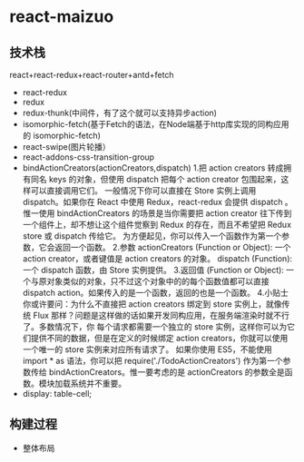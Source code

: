# react-maizuo

## 技术栈
react+react-redux+react-router+antd+fetch

* react-redux
* redux
* redux-thunk(中间件，有了这个就可以支持异步action)
* isomorphic-fetch(基于Fetch的语法，在Node端基于http库实现的同构应用的 isomorphic-fetch)
* react-swipe(图片轮播）
* react-addons-css-transition-group
* bindActionCreators(actionCreators,dispatch)
  1.把 action creators 转成拥有同名 keys 的对象，但使用 dispatch 把每个 action creator 包围起来，这样可以直接调用它们。
  一般情况下你可以直接在 Store 实例上调用 dispatch。如果你在 React 中使用 Redux，react-redux 会提供 dispatch 。
  惟一使用 bindActionCreators 的场景是当你需要把 action creator 往下传到一个组件上，却不想让这个组件觉察到 Redux 的存在，而且不希望把 Redux store 或 dispatch 传给它。
  为方便起见，你可以传入一个函数作为第一个参数，它会返回一个函数。
  2.参数
  actionCreators (Function or Object): 一个 action creator，或者键值是 action creators 的对象。
  dispatch (Function): 一个 dispatch 函数，由 Store 实例提供。
  3.返回值
  (Function or Object): 一个与原对象类似的对象，只不过这个对象中的的每个函数值都可以直接 dispatch action。如果传入的是一个函数，返回的也是一个函数。
  4.小贴士
  你或许要问：为什么不直接把 action creators 绑定到 store 实例上，就像传统 Flux 那样？问题是这样做的话如果开发同构应用，在服务端渲染时就不行了。多数情况下，你 每个请求都需要一个独立的 store 实例，这样你可以为它们提供不同的数据，但是在定义的时候绑定 action creators，你就可以使用一个唯一的 store 实例来对应所有请求了。
  如果你使用 ES5，不能使用 import * as 语法，你可以把 require('./TodoActionCreators') 作为第一个参数传给 bindActionCreators。惟一要考虑的是 actionCreators 的参数全是函数。模块加载系统并不重要。
* display: table-cell;
## 构建过程
* 整体布局
